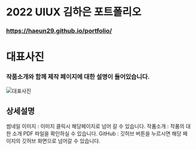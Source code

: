 # 2022 UIUX 김하은 포트폴리오 

### https://haeun29.github.io/portfolio/
 
# 대표사진 

### 작품소개와 함께 제작 페이지에 대한 설명이 들어있습니다.
 
![대표사진](https://user-images.githubusercontent.com/105402303/187146892-f45afc6a-034c-4e45-9b83-1eda92ee82c7.png)


## 상세설명

썸네일 이미지 : 이미지 클릭시 해당페이지로 넘어 갈 수 있습니다.
작품소개 :  작품의 대한 소개 PDF 파일을 확인하실 수 있습니다. 
GitHub : 깃허브 버튼을 누르시면 해당 페이지의 깃허브 화면으로 넘어갈 수 있습니다.


